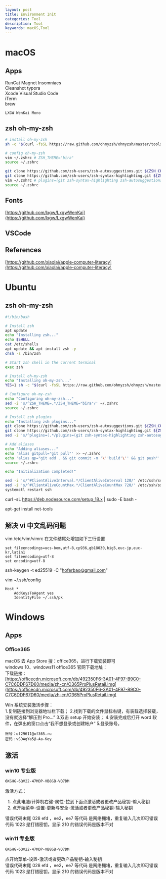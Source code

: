 ```yaml
---
layout: post
title: Environment Init
categories: Tool
description: Tool
keywords: macOS,Tool
---
```


# macOS

## Apps

RunCat Magnet Insomniacs  
Cleanshot typora  
Xcode Visual Studio Code  
iTerm  
brew

`LXGW WenKai Mono`

## zsh oh-my-zsh

```sh
# install oh-my-zsh
sh -c "$(curl -fsSL https://raw.github.com/ohmyzsh/ohmyzsh/master/tools/install.sh)"

# config oh-my-zsh
vim ~/.zshrc # ZSH_THEME="bira"
source ~/.zshrc

git clone https://github.com/zsh-users/zsh-autosuggestions.git ${ZSH_CUSTOM:-~/.oh-my-zsh/custom}/plugins/zsh-autosuggestions
git clone https://github.com/zsh-users/zsh-syntax-highlighting.git ${ZSH_CUSTOM:-~/.oh-my-zsh/custom}/plugins/zsh-syntax-highlighting
vim ~/.zshrc # plugins=(git zsh-syntax-highlighting zsh-autosuggestions)
source ~/.zshrc 
```

## Fonts

[https://github.com/lxgw/LxgwWenKai](https://github.com/lxgw/LxgwWenKai)

## VSCode

## References

[https://github.com/xiaolai/apple-computer-literacy](https://github.com/xiaolai/apple-computer-literacy)

# Ubuntu

## zsh oh-my-zsh

```sh
#!/bin/bash

# Install zsh
apt update
echo "Installing zsh..."
echo $SHELL
cat /etc/shells
apt update && apt install zsh -y
chsh -s /bin/zsh

# Start zsh shell in the current terminal
exec zsh

# Install oh-my-zsh
echo "Installing oh-my-zsh..."
YES=1 sh -c "$(curl -fsSL https://raw.github.com/ohmyzsh/ohmyzsh/master/tools/install.sh)"

# Configure oh-my-zsh
echo "Configuring oh-my-zsh..."
sed -i 's/^ZSH_THEME=.*/ZSH_THEME="bira"/' ~/.zshrc
source ~/.zshrc

# Install zsh plugins
echo "Installing zsh plugins..."
git clone https://github.com/zsh-users/zsh-autosuggestions.git ${ZSH_CUSTOM:-~/.oh-my-zsh/custom}/plugins/zsh-autosuggestions
git clone https://github.com/zsh-users/zsh-syntax-highlighting.git ${ZSH_CUSTOM:-~/.oh-my-zsh/custom}/plugins/zsh-syntax-highlighting
sed -i 's/^plugins=(.*/plugins=(git zsh-syntax-highlighting zsh-autosuggestions)/' ~/.zshrc

# Add aliases
echo "Adding aliases..."
echo 'alias gitpull="git pull"' >> ~/.zshrc
echo 'alias gp="git add . && git commit -m '\''build'\'' && git push"' >> ~/.zshrc
source ~/.zshrc

echo "Initialization completed!"

sed -i 's/^#ClientAliveInterval.*/ClientAliveInterval 120/' /etc/ssh/sshd_config
sed -i 's/^#ClientAliveCountMax.*/ClientAliveCountMax 720/' /etc/ssh/sshd_config
systemctl restart ssh
```

curl -sL https://deb.nodesource.com/setup_18.x | sudo -E bash -

apt-get install net-tools

## 解决 vi 中文乱码问题

vim /etc/vim/vimrc
在文件结尾处增加如下三行设置

```
set fileencodings=ucs-bom,utf-8,cp936,gb18030,big5,euc-jp,euc-kr,latin1
set fileencoding=utf-8
set encoding=utf-8
```

ssh-keygen -t ed25519 -C "hoferbao@gmail.com"

vim ~/.ssh/config

```
Host *
    AddKeysToAgent yes
    IdentityFile ~/.ssh/pk
```

# Windows

## Apps

### Office365

macOS 去 App Store 搜：office365，进行下载安装即可  
windows 10、windows11 office365 官网下载地址：  
下载链接：  
[https://officecdn.microsoft.com/db/492350F6-3A01-4F97-B9C0-C7C6DDF67D60/media/zh-cn/O365ProPlusRetail.img](https://officecdn.microsoft.com/db/492350F6-3A01-4F97-B9C0-C7C6DDF67D60/media/zh-cn/O365ProPlusRetail.img)

Win 系统安装激活步骤：  
1.复制链接到浏览器地址栏下载； 2.找到下载的文件鼠标右键，有装载选择装载，没有就选择“解压到 Pro...” 3.双击 setup 开始安装； 4.安装完成后打开 word 软件，在弹出的窗口点击“我不想登录或创建帐户” 5.登录账号。

```
账号：of29611@of365.ru
密码：vSDAgYa5@-Aa-Key
```

## 激活

### win10 专业版

```
6KGHG-6QV22-47MDP-VB8GB-VQ7DM
```

激活方式：

1. 点此电脑/计算机右键-属性-拉到下面点激活或者更改产品秘钥-输入秘钥
2. 点开始菜单-设置-更新与安全-激活或者更改产品秘钥-输入秘钥

错误代码末尾 028 efd ，ee2，ee7 等代码 是网络拥堵，重复输入几次即可错误代码 1023 是打错密钥，显示 210 的错误代码是版本不对

### win11 专业版

```
6KGHG-6QV22-47MDP-VB8GB-VQ7DM
```

点开始菜单-设置-激活或者更改产品秘钥-输入秘钥  
错误代码末尾 028 efd ，ee2，ee7 等代码 是网络拥堵，重复输入几次即可错误代码 1023 是打错密钥，显示 210 的错误代码是版本不对
